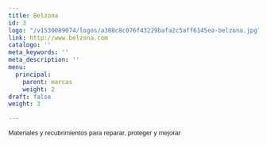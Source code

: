 ```yaml
---
title: Belzona
id: 3
logo: "/v1530089074/logos/a308c8c076f43229bafa2c5aff6145ea-belzona.jpg"
link: http://www.belzona.com
catalogo: ''
meta_keywords: ''
meta_description: ''
menu:
  principal:
    parent: marcas
    weight: 2
draft: false
weight: 3

---
```

<p><span style="font-size: 13px; font-family: arial,sans,sans-serif;" data-sheets-value="[null,2,&quot;Materiales y recubrimientos para reparar, proteger y mejorar&quot;]" data-sheets-userformat="[null,null,513,[null,0],null,null,null,null,null,null,null,null,0]">Materiales y recubrimientos para reparar, proteger y mejorar</span></p>
